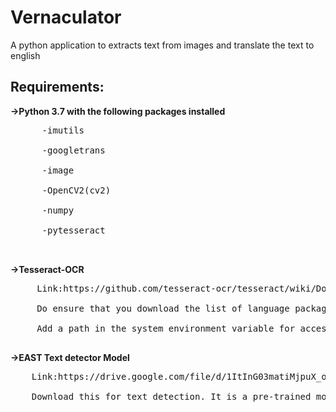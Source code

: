 # Vernaculator
A python application to extracts text from images and translate the text to english

## Requirements:
**->Python 3.7 with the following packages installed**<br>
<pre>
      -imutils <br>
      -googletrans <br>
      -image <br>
      -OpenCV2(cv2) <br>
      -numpy <br>
      -pytesseract <br>
 </pre>     
**->Tesseract-OCR** <br>
<pre>
     Link:https://github.com/tesseract-ocr/tesseract/wiki/Downloads <br>
     Do ensure that you download the list of language package you need. <br>
     Add a path in the system environment variable for access. <br>
</pre>
**->EAST Text detector Model** <br>
<pre>
    Link:https://drive.google.com/file/d/1ItInG03matiMjpuX_ozsG9mryOvyHalv/view?usp=sharing <br>
    Download this for text detection. It is a pre-trained model to detect text from image. <br>
</pre>
